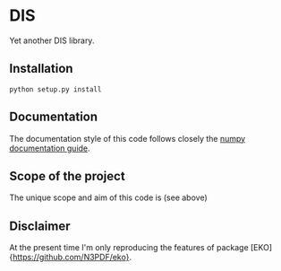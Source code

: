 # DIS
Yet another DIS library.

## Installation
```
python setup.py install
```

## Documentation
The documentation style of this code follows closely the [numpy documentation guide](https://numpydoc.readthedocs.io/en/latest/format.html).

## Scope of the project
The unique scope and aim of this code is (see above)

## Disclaimer
At the present time I'm only reproducing the features of package [EKO]{https://github.com/N3PDF/eko}.

